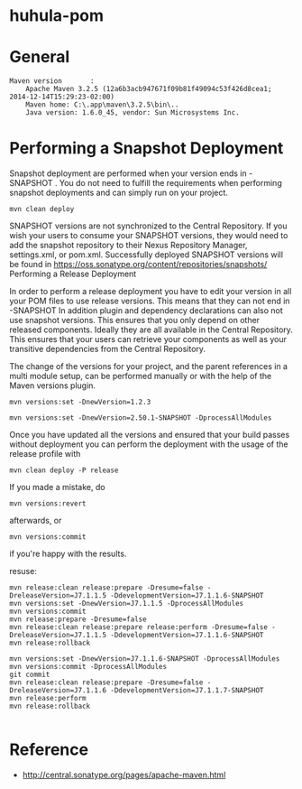 # huhula-pom

# General
	Maven version		: 
		Apache Maven 3.2.5 (12a6b3acb947671f09b81f49094c53f426d8cea1; 2014-12-14T15:29:23-02:00)
		Maven home: C:\.app\maven\3.2.5\bin\..
		Java version: 1.6.0_45, vendor: Sun Microsystems Inc.

# Performing a Snapshot Deployment

Snapshot deployment are performed when your version ends in -SNAPSHOT . You do not need to fulfill the requirements when performing snapshot deployments and can simply run on your project.


```
mvn clean deploy
```


SNAPSHOT versions are not synchronized to the Central Repository. If you wish your users to consume your SNAPSHOT versions, they would need to add the snapshot repository to their Nexus Repository Manager, settings.xml, or pom.xml. Successfully deployed SNAPSHOT versions will be found in https://oss.sonatype.org/content/repositories/snapshots/
Performing a Release Deployment

In order to perform a release deployment you have to edit your version in all your POM files to use release versions. This means that they can not end in -SNAPSHOT In addition plugin and dependency declarations can also not use snapshot versions. This ensures that you only depend on other released components. Ideally they are all available in the Central Repository. This ensures that your users can retrieve your components as well as your transitive dependencies from the Central Repository.

The change of the versions for your project, and the parent references in a multi module setup, can be performed manually or with the help of the Maven versions plugin.

```
mvn versions:set -DnewVersion=1.2.3

mvn versions:set -DnewVersion=2.50.1-SNAPSHOT -DprocessAllModules
```

Once you have updated all the versions and ensured that your build passes without deployment you can perform the deployment with the usage of the release profile with

```
mvn clean deploy -P release
```

If you made a mistake, do

```
mvn versions:revert
```

afterwards, or

```
mvn versions:commit
```

if you're happy with the results.

resuse:

```
mvn release:clean release:prepare -Dresume=false -DreleaseVersion=J7.1.1.5 -DdevelopmentVersion=J7.1.1.6-SNAPSHOT
mvn versions:set -DnewVersion=J7.1.1.5 -DprocessAllModules
mvn versions:commit
mvn release:prepare -Dresume=false
mvn release:clean release:prepare release:perform -Dresume=false -DreleaseVersion=J7.1.1.5 -DdevelopmentVersion=J7.1.1.6-SNAPSHOT 
mvn release:rollback 

mvn versions:set -DnewVersion=J7.1.1.6-SNAPSHOT -DprocessAllModules
mvn versions:commit -DprocessAllModules
git commit
mvn release:clean release:prepare -Dresume=false -DreleaseVersion=J7.1.1.6 -DdevelopmentVersion=J7.1.1.7-SNAPSHOT
mvn release:perform
mvn release:rollback


```
# Reference

 - http://central.sonatype.org/pages/apache-maven.html